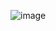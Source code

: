 
![image](https://user-images.githubusercontent.com/77621446/112934675-ee717900-912a-11eb-827e-f568d3757db0.png)
